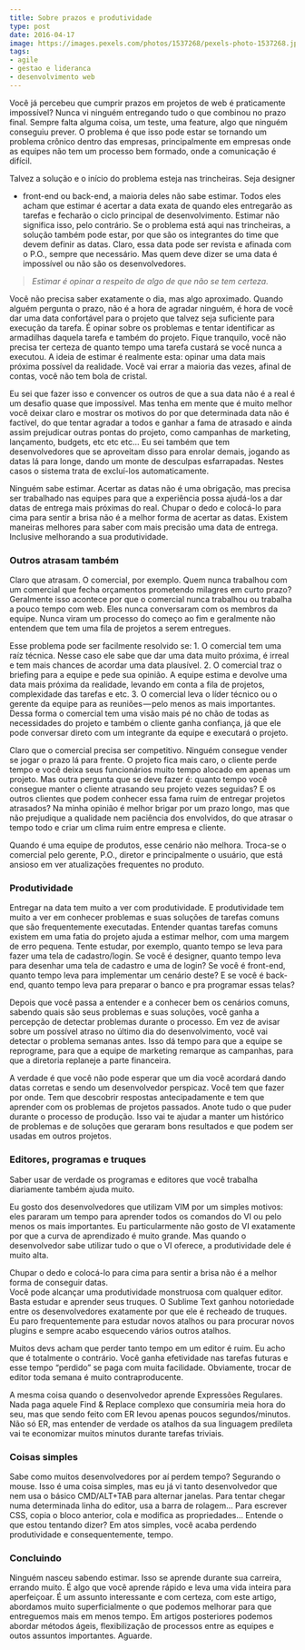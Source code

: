 ```yaml
---
title: Sobre prazos e produtividade
type: post
date: 2016-04-17
image: https://images.pexels.com/photos/1537268/pexels-photo-1537268.jpeg
tags:
- agile
- gestao e lideranca
- desenvolvimento web
---
```


Você já percebeu que cumprir prazos em projetos de web é praticamente impossível? Nunca vi ninguém entregando tudo o que combinou no prazo final. Sempre falta alguma coisa, um teste, uma feature, algo que ninguém conseguiu prever. O problema é que isso pode estar se tornando um problema crônico dentro das empresas, principalmente em empresas onde as equipes não tem um processo bem formado, onde a comunicação é difícil.

Talvez a solução e o início do problema esteja nas trincheiras. Seja designer
- front-end ou back-end, a maioria deles não sabe estimar. Todos eles acham que estimar é acertar a data exata de quando eles entregarão as tarefas e fecharão o ciclo principal de desenvolvimento. Estimar não significa isso, pelo contrário. Se o problema está aqui nas trincheiras, a solução também pode estar, por que são os integrantes do time que devem definir as datas. Claro, essa data pode ser revista e afinada com o P.O., sempre que necessário. Mas quem deve dizer se uma data é impossível ou não são os desenvolvedores.

> _Estimar é opinar a respeito de algo de que não se tem certeza._

Você não precisa saber exatamente o dia, mas algo aproximado. Quando alguém pergunta o prazo, não é a hora de agradar ninguém, é hora de você dar uma data confortável para o projeto que talvez seja suficiente para execução da tarefa. É opinar sobre os problemas e tentar identificar as armadilhas daquela tarefa e também do projeto. Fique tranquilo, você não precisa ter certeza de quanto tempo uma tarefa custará se você nunca a executou. A ideia de estimar é realmente esta: opinar uma data mais próxima possível da realidade. Você vai errar a maioria das vezes, afinal de contas, você não tem bola de cristal.

Eu sei que fazer isso e convencer os outros de que a sua data não é a real é um desafio quase que impossível. Mas tenha em mente que é muito melhor você deixar claro e mostrar os motivos do por que determinada data não é factível, do que tentar agradar a todos e ganhar a fama de atrasado e ainda assim prejudicar outras pontas do projeto, como campanhas de marketing, lançamento, budgets, etc etc etc… Eu sei também que tem desenvolvedores que se aproveitam disso para enrolar demais, jogando as datas lá para longe, dando um monte de desculpas esfarrapadas. Nestes casos o sistema trata de excluí-los automaticamente.

Ninguém sabe estimar. Acertar as datas não é uma obrigação, mas precisa ser trabalhado nas equipes para que a experiência possa ajudá-los a dar datas de entrega mais próximas do real. Chupar o dedo e colocá-lo para cima para sentir a brisa não é a melhor forma de acertar as datas. Existem maneiras melhores para saber com mais precisão uma data de entrega. Inclusive melhorando a sua produtividade.

### Outros atrasam também

Claro que atrasam. O comercial, por exemplo. Quem nunca trabalhou com um comercial que fecha orçamentos prometendo milagres em curto prazo? Geralmente isso acontece por que o comercial nunca trabalhou ou trabalha a pouco tempo com web. Eles nunca conversaram com os membros da equipe. Nunca viram um processo do começo ao fim e geralmente não entendem que tem uma fila de projetos a serem entregues.

Esse problema pode ser facilmente resolvido se: 1\. O comercial tem uma raíz técnica. Nesse caso ele sabe que dar uma data muito próxima, é irreal e tem mais chances de acordar uma data plausível. 2\. O comercial traz o briefing para a equipe e pede sua opinião. A equipe estima e devolve uma data mais próxima da realidade, levando em conta a fila de projetos, complexidade das tarefas e etc. 3\. O comercial leva o líder técnico ou o gerente da equipe para as reuniões — pelo menos as mais importantes. Dessa forma o comercial tem uma visão mais pé no chão de todas as necessidades do projeto e também o cliente ganha confiança, já que ele pode conversar direto com um integrante da equipe e executará o projeto.

Claro que o comercial precisa ser competitivo. Ninguém consegue vender se jogar o prazo lá para frente. O projeto fica mais caro, o cliente perde tempo e você deixa seus funcionários muito tempo alocado em apenas um projeto. Mas outra pergunta que se deve fazer é: quanto tempo você consegue manter o cliente atrasando seu projeto vezes seguidas? E os outros clientes que podem conhecer essa fama ruim de entregar projetos atrasados? Na minha opinião é melhor brigar por um prazo longo, mas que não prejudique a qualidade nem paciência dos envolvidos, do que atrasar o tempo todo e criar um clima ruim entre empresa e cliente.

Quando é uma equipe de produtos, esse cenário não melhora. Troca-se o comercial pelo gerente, P.O., diretor e principalmente o usuário, que está ansioso em ver atualizações frequentes no produto.

### Produtividade

Entregar na data tem muito a ver com produtividade. E produtividade tem muito a ver em conhecer problemas e suas soluções de tarefas comuns que são frequentemente executadas. Entender quantas tarefas comuns existem em uma fatia do projeto ajuda a estimar melhor, com uma margem de erro pequena. Tente estudar, por exemplo, quanto tempo se leva para fazer uma tela de cadastro/login. Se você é designer, quanto tempo leva para desenhar uma tela de cadastro e uma de login? Se você é front-end, quanto tempo leva para implementar um cenário deste? E se você é back-end, quanto tempo leva para preparar o banco e pra programar essas telas?

Depois que você passa a entender e a conhecer bem os cenários comuns, sabendo quais são seus problemas e suas soluções, você ganha a percepção de detectar problemas durante o processo. Em vez de avisar sobre um possível atraso no último dia do desenvolvimento, você vai detectar o problema semanas antes. Isso dá tempo para que a equipe se reprograme, para que a equipe de marketing remarque as campanhas, para que a diretoria replaneje a parte financeira.

A verdade é que você não pode esperar que um dia você acordará dando datas corretas e sendo um desenvolvedor perspicaz. Você tem que fazer por onde. Tem que descobrir respostas antecipadamente e tem que aprender com os problemas de projetos passados. Anote tudo o que puder durante o processo de produção. Isso vai te ajudar a manter um histórico de problemas e de soluções que geraram bons resultados e que podem ser usadas em outros projetos.

### Editores, programas e truques

Saber usar de verdade os programas e editores que você trabalha diariamente também ajuda muito.

Eu gosto dos desenvolvedores que utilizam VIM por um simples motivos: eles pararam um tempo para aprender todos os comandos do VI ou pelo menos os mais importantes. Eu particularmente não gosto de VI exatamente por que a curva de aprendizado é muito grande. Mas quando o desenvolvedor sabe utilizar tudo o que o VI oferece, a produtividade dele é muito alta.

Chupar o dedo e colocá-lo para cima para sentir a brisa não é a melhor forma de conseguir datas.   
 Você pode alcançar uma produtividade monstruosa com qualquer editor. Basta estudar e aprender seus truques. O Sublime Text ganhou notoriedade entre os desenvolvedores exatamente por que ele é recheado de truques. Eu paro frequentemente para estudar novos atalhos ou para procurar novos plugins e sempre acabo esquecendo vários outros atalhos.

Muitos devs acham que perder tanto tempo em um editor é ruim. Eu acho que é totalmente o contrário. Você ganha efetividade nas tarefas futuras e esse tempo “perdido” se paga com muita facilidade. Obviamente, trocar de editor toda semana é muito contraproducente.

A mesma coisa quando o desenvolvedor aprende Expressões Regulares. Nada paga aquele Find & Replace complexo que consumiria meia hora do seu, mas que sendo feito com ER levou apenas poucos segundos/minutos. Não só ER, mas entender de verdade os atalhos da sua linguagem predileta vai te economizar muitos minutos durante tarefas triviais.

### Coisas simples

Sabe como muitos desenvolvedores por aí perdem tempo? Segurando o mouse. Isso é uma coisa simples, mas eu já vi tanto desenvolvedor que nem usa o básico CMD/ALT+TAB para alternar janelas. Para tentar chegar numa determinada linha do editor, usa a barra de rolagem… Para escrever CSS, copia o bloco anterior, cola e modifica as propriedades… Entende o que estou tentando dizer? Em atos simples, você acaba perdendo produtividade e consequentemente, tempo.

### Concluindo

Ninguém nasceu sabendo estimar. Isso se aprende durante sua carreira, errando muito. É algo que você aprende rápido e leva uma vida inteira para aperfeiçoar. É um assunto interessante e com certeza, com este artigo, abordamos muito superficialmente o que podemos melhorar para que entreguemos mais em menos tempo. Em artigos posteriores podemos abordar métodos ágeis, flexibilização de processos entre as equipes e outos assuntos importantes. Aguarde.
